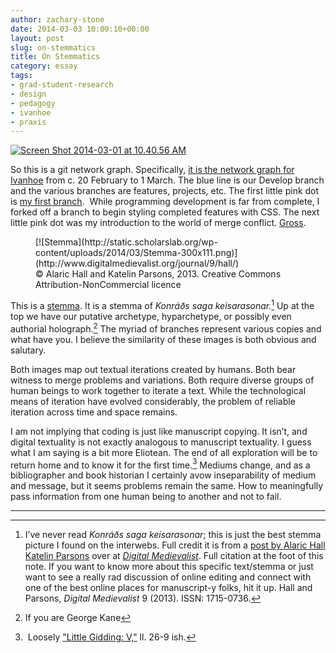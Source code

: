 ```yaml
---
author: zachary-stone
date: 2014-03-03 10:00:10+00:00
layout: post
slug: on-stemmatics
title: On Stemmatics
category: essay
tags:
- grad-student-research
- design
- pedagogy
- ivanhoe
- praxis
---
```


[![Screen Shot 2014-03-01 at 10.40.56 AM](http://static.scholarslab.org/wp-content/uploads/2014/03/Screen-Shot-2014-03-01-at-10.40.56-AM-300x87.png)](http://static.scholarslab.org/wp-content/uploads/2014/03/Screen-Shot-2014-03-01-at-10.40.56-AM.png)

So this is a git network graph. Specifically, [it is the network graph for Ivanhoe](https://github.com/scholarslab/ivanhoe/network) from c. 20 February to 1 March. The blue line is our Develop branch and the various branches are features, projects, etc. The first little pink dot is [my first branch](https://github.com/scholarslab/ivanhoe/tree/feature/zachcss).  While programming development is far from complete, I forked off a branch to begin styling completed features with CSS. The next little pink dot was my introduction to the world of merge conflict. [Gross](https://github.com/scholarslab/ivanhoe/commit/732aae83d3b67a182daad60a357ef9e927ea61dc).

<figure>
  [![Stemma](http://static.scholarslab.org/wp-content/uploads/2014/03/Stemma-300x111.png)](http://www.digitalmedievalist.org/journal/9/hall/)
  <figcaption>
 © Alaric Hall and Katelin Parsons, 2013. Creative Commons Attribution-NonCommercial licence
</figcaption>

</figure>

This is a [stemma](http://en.wikipedia.org/wiki/Textual_criticism#Stemmatics). It is a stemma of _Konráðs saga keisarasonar._[^1] Up at the top we have our putative archetype, hyparchetype, or possibly even authorial holograph.[^2] The myriad of branches represent various copies and what have you. I believe the similarity of these images is both obvious and salutary.

Both images map out textual iterations created by humans. Both bear witness to merge problems and variations. Both require diverse groups of human beings to work together to iterate a text. While the technological means of iteration have evolved considerably, the problem of reliable iteration across time and space remains.

I am not implying that coding is just like manuscript copying. It isn’t, and digital textuality is not exactly analogous to manuscript textuality. I guess what I am saying is a bit more Eliotean. The end of all exploration will be to return home and to know it for the first time.[^3] Mediums change, and as a bibliographer and book historian I certainly avow inseparability of medium and message, but it seems problems remain the same. How to meaningfully pass information from one human being to another and not to fail.







* * *







[^1]: I’ve never read _Konráðs saga keisarasonar_; this is just the best stemma picture I found on the interwebs. Full credit it is from a [post by Alaric Hall Katelin Parsons](http://www.digitalmedievalist.org/journal/9/hall/) over at [_Digital Medievalist_](http://www.digitalmedievalist.org). Full citation at the foot of this note. If you want to know more about this specific text/stemma or just want to see a really rad discussion of online editing and connect with one of the best online places for manuscript-y folks, hit it up. Hall and Parsons, _Digital Medievalist_ 9 (2013). ISSN: 1715-0736.








[^2]: If you are George Kane








[^3]: Loosely ["Little Gidding: V,"](http://www.columbia.edu/itc/history/winter/w3206/edit/tseliotlittlegidding.html) ll. 26-9 ish.
